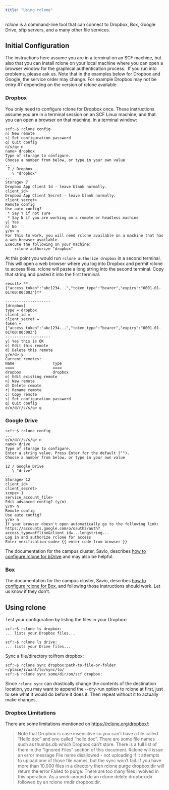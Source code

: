 ```yaml
---
title: "Using rclone"
---
```

*rclone* is a command-line tool that can connect to Dropbox, Box, Google
Drive, sftp servers, and a many other file services.

## Initial Configuration

The instructions here assume you are in a terminal on an SCF machine,
but also that you can install rclone on your local machine where you can
open a browser window for the graphical authentication process.  If you
run into problems, please ask us. Note that in the examples below for
Dropbox and Google, the service order may change. For example Dropbox
may not be entry \#7 depending on the version of rclone available.

### Dropbox

You only need to configure rclone for Dropbox once. These instructions
assume you are in a terminal session on an SCF Linux machine, and that
you can open a browser on that machine. In a terminal window:

    scf:~$ rclone config
    n) New remote
    s) Set configuration password
    q) Quit config
    n/s/q> n
    name> dropbox
    Type of storage to configure.
    Choose a number from below, or type in your own value
    ...
     7 / Dropbox
       \ "dropbox"
    ...
    Storage> 7
    Dropbox App Client Id - leave blank normally.
    client_id>
    Dropbox App Client Secret - leave blank normally.
    client_secret>
    Remote config
    Use auto config?
     * Say Y if not sure
     * Say N if you are working on a remote or headless machine
    y) Yes
    n) No
    y/n> n
    For this to work, you will need rclone available on a machine that has a web browser available.
    Execute the following on your machine:
        rclone authorize "dropbox"

At this point you would run `rclone authorize dropbox` in a second
terminal. This will open a web browser where you log into Dropbox and
permit rclone to access files. rclone will paste a long string into the
second terminal. Copy that string and pasted it into the first terminal.

    result> **{"access_token":"abc1234...","token_type":"bearer","expiry":"0001-01-01T00:00:00Z"}**

    --------------------
    [dropbox]
    type = dropbox
    client_id =
    client_secret =
    token = {"access_token":"abc1234...","token_type":"bearer","expiry":"0001-01-01T00:00:00Z"}
    --------------------
    y) Yes this is OK
    e) Edit this remote
    d) Delete this remote
    y/e/d> y
    Current remotes:
    Name                 Type
    ====                 ====
    dropbox              dropbox
    e) Edit existing remote
    n) New remote
    d) Delete remote
    r) Rename remote
    c) Copy remote
    s) Set configuration password
    q) Quit config
    e/n/d/r/c/s/q> q

### Google Drive

    scf:~$ rclone config
    ...
    e/n/d/r/c/s/q> n
    name> drive
    Type of storage to configure.
    Enter a string value. Press Enter for the default ("").
    Choose a number from below, or type in your own value
    ...
    12 / Google Drive
       \ "drive"
    ...
    Storage> 12
    client_id>
    client_secret>
    scope> 1
    service_account_file>
    Edit advanced config? (y/n)
    y/n> n
    Remote config
    Use auto config?
    y/n> n
    If your browser doesn't open automatically go to the following link: https://accounts.google.com/o/oauth2/auth?access_type=offline&client_id=...longstring...
    Log in and authorize rclone for access
    Enter verification code> {{ enter code from browser }}

The documentation for the campus cluster, Savio, describes [how to
configure rclone for
bDrive](https://docs-research-it.berkeley.edu/services/high-performance-computing/user-guide/data/transferring-data/rclone-box-bdrive/) and
may also be helpful.

### Box

The documentation for the campus cluster, Savio, describes [how to
configure rclone for
Box](https://docs-research-it.berkeley.edu/services/high-performance-computing/user-guide/data/transferring-data/rclone-box-bdrive/),
and following those instructions should work. Let us know if they don't.

## Using rclone

Test your configuration by listing the files in your Dropbox:

    scf:~$ rclone ls dropbox:
    ... lists your Dropbox files...

    scf:~$ rclone ls drive:
    ... lists your Drive files...

Sync a file/directory to/from dropbox:

    scf:~$ rclone sync dropbox:path-to-file-or-folder ~/place/i/want/to/sync/to/
    scf:~$ rclone sync some/dir/on/scf dropbox:

Since `rclone sync` can drastically change the contents of the
destination location, you may want to append the --dry-run option to
rclone at first, just to see what it would do before it does it. Then
repeat without it to actually make changes.

### Dropbox Limitations

There are some limitations mentioned on <https://rclone.org/dropbox/>:

> Note that Dropbox is case insensitive so you can’t have a file called
> “Hello.doc” and one called “hello.doc”. There are some file names such
> as thumbs.db which Dropbox can’t store. There is a full list of them
> in the “Ignored Files” section of this document. Rclone will issue an
> error message File name disallowed - not uploading if it attempts to
> upload one of those file names, but the sync won’t fail. If you have
> more than 10,000 files in a directory then rclone purge dropbox:dir
> will return the error Failed to purge: There are too many files
> involved in this operation. As a work-around do an rclone delete
> dropbox:dir followed by an rclone rmdir dropbox:dir.

